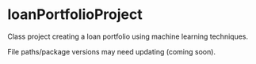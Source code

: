 # loanPortfolioProject
 
Class project creating a loan portfolio using machine learning techniques.

File paths/package versions may need updating (coming soon).
